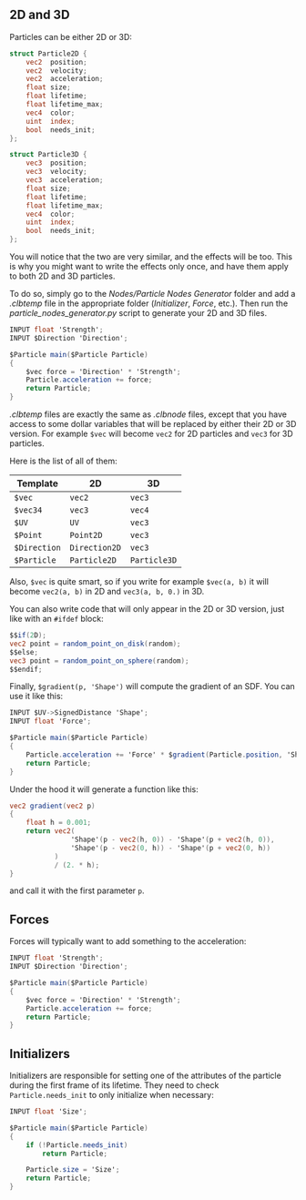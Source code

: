 
## 2D and 3D

Particles can be either 2D or 3D:

<div style={{display: "flex", justifyContent: "space-between", gap: "1rem"}}>
<div style={{width: "100%"}}>

```glsl
struct Particle2D {
    vec2  position;
    vec2  velocity;
    vec2  acceleration;
    float size;
    float lifetime;
    float lifetime_max;
    vec4  color;
    uint  index;
    bool  needs_init;
};
```

</div>
<div style={{width: "100%"}}>

```glsl
struct Particle3D {
    vec3  position;
    vec3  velocity;
    vec3  acceleration;
    float size;
    float lifetime;
    float lifetime_max;
    vec4  color;
    uint  index;
    bool  needs_init;
};
```

</div>
</div>

You will notice that the two are very similar, and the effects will be too. This is why you might want to write the effects only once, and have them apply to both 2D and 3D particles.

To do so, simply go to the *Nodes/Particle Nodes Generator* folder and add a *.clbtemp* file in the appropriate folder (*Initializer*, *Force*, etc.). Then run the *particle_nodes_generator.py* script to generate your 2D and 3D files.

```glsl title="Gravity.clbtemp"
INPUT float 'Strength';
INPUT $Direction 'Direction';

$Particle main($Particle Particle)
{
    $vec force = 'Direction' * 'Strength';
    Particle.acceleration += force;
    return Particle;
}
```

*.clbtemp* files are exactly the same as *.clbnode* files, except that you have access to some dollar variables that will be replaced by either their 2D or 3D version. For example `$vec` will become `vec2` for 2D particles and `vec3` for 3D particles.

Here is the list of all of them:

| Template     | 2D            | 3D           |
|--------------|---------------|--------------|
| `$vec`       | `vec2`        | `vec3`       |
| `$vec34`     | `vec3`        | `vec4`       |
| `$UV`        | `UV`          | `vec3`       |
| `$Point`     | `Point2D`     | `vec3`       |
| `$Direction` | `Direction2D` | `vec3`       |
| `$Particle`  | `Particle2D`  | `Particle3D` |

Also, `$vec` is quite smart, so if you write for example `$vec(a, b)` it will become `vec2(a, b)` in 2D and `vec3(a, b, 0.)` in 3D.

You can also write code that will only appear in the 2D or 3D version, just like with an `#ifdef` block:

```glsl
$$if(2D);
vec2 point = random_point_on_disk(random);
$$else;
vec3 point = random_point_on_sphere(random);
$$endif;
```

Finally, `$gradient(p, 'Shape')` will compute the gradient of an SDF. You can use it like this:

```glsl title="Attractor.clbtemp"
INPUT $UV->SignedDistance 'Shape';
INPUT float 'Force';

$Particle main($Particle Particle)
{
    Particle.acceleration += 'Force' * $gradient(Particle.position, 'Shape');
    return Particle;
}
```

Under the hood it will generate a function like this:
```glsl
vec2 gradient(vec2 p)
{
    float h = 0.001;
    return vec2(
               'Shape'(p - vec2(h, 0)) - 'Shape'(p + vec2(h, 0)),
               'Shape'(p - vec2(0, h)) - 'Shape'(p + vec2(0, h))
           )
           / (2. * h);
}
```
and call it with the first parameter `p`.

## Forces

Forces will typically want to add something to the acceleration:

```glsl title="Gravity.clbtemp"
INPUT float 'Strength';
INPUT $Direction 'Direction';

$Particle main($Particle Particle)
{
    $vec force = 'Direction' * 'Strength';
    Particle.acceleration += force;
    return Particle;
}
```

## Initializers

Initializers are responsible for setting one of the attributes of the particle during the first frame of its lifetime. They need to check `Particle.needs_init` to only initialize when necessary:

```glsl title="Init Size.clbtemp"
INPUT float 'Size';

$Particle main($Particle Particle)
{
    if (!Particle.needs_init)
        return Particle;

    Particle.size = 'Size';
    return Particle;
}
```